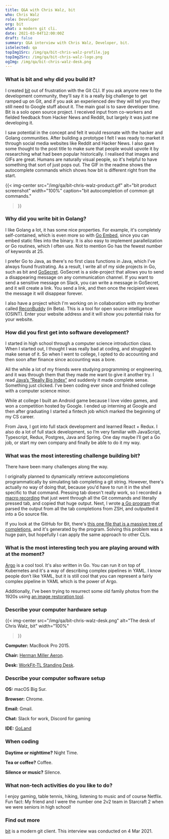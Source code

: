 ```yaml
---
title: Q&A with Chris Walz, bit
who: Chris Walz
role: Developer
org: bit
what: a modern git cli.
date: 2021-03-04T12:00:00Z
draft: false
summary: Q&A interview with Chris Walz, Developer, bit.
isSelected: qa
topImg1Src: /img/qa/bit-chris-walz-profile.jpg
topImg2Src: /img/qa/bit-chris-walz-logo.png
ogImg: /img/qa/bit-chris-walz-desk.png
---
```


### What is bit and why did you build it?

I created [bit](https://github.com/chriswalz/bit) out of frustration with the
Git CLI. If you ask anyone new to the development community, they’ll say it is
a really big challenge to get ramped up on Git, and if you ask an experienced
dev they will tell you they still need to Google stuff about it. The main goal
is to save developer time. Bit is a solo open source project. I received input
from co-workers and fielded feedback from Hacker News and Reddit, but largely
it was just me developing it.

I saw potential in the concept and felt it would resonate with the hacker and
Golang communities. After building a prototype I felt I was ready to market it
through social media websites like Reddit and Hacker News. I also gave some
thought to the post title to make sure that people would upvote it by
researching what had been popular historically. I realised that images and GIFs
are great. Humans are naturally visual people, so it's helpful to have
something that sort of just pops out. The GIF in the readme shows the
autocomplete commands which shows how bit is different right from the start.

{{< img-center
src="/img/qa/bit-chris-walz-product.gif"
alt="bit product screenshot"
width="100%"
caption="bit autocompletion of common git commands."
>}}

### Why did you write bit in Golang?

I like Golang a lot, it has some nice properties. For example, it's completely
self-contained, which is even more so with [Go
Embed](https://golangtutorial.dev/tips/embed-files-in-go/), since you can embed
static files into the binary. It is also easy to implement parallelization or
Go routines, which I often use. Not to mention Go has the fewest number of
keywords at 25.

I prefer Go to Java, as there's no first class functions in Java, which I've
always found frustrating. As a result, I write all of my side projects in Go,
such as bit and [GoSecret](https://www.gosecret.io/). GoSecret is a
side-project that allows you to send a disappearing message on any
communication channel. If you want to send a sensitive message on Slack, you
can write a message in GoSecret, and it will create a link. You send a link,
and then once the recipient views the message it will disappear forever.

I also have a project which I'm working on in collaboration with my brother
called [ReconBuddy](https://reconbuddy.com/) (in Beta). This is a tool for open
source intelligence (OSINT). Enter your website address and it will show you
potential risks for your website.

### How did you first get into software development?

I started in high school through a computer science introduction class. When I
started out, I thought I was really bad at coding, and struggled to make sense
of it. So when I went to college, I opted to do accounting and then soon after
finance since accounting was a bore.

All the while a lot of my friends were studying programming or engineering, and
it was through them that they made me want to give it another try. I read
[Java’s “Really Big
Index”](https://docs.oracle.com/javase/tutorial/reallybigindex.html) and
suddenly it made complete sense. Something just clicked. I’ve been coding ever
since and finished college with a computer science minor.

While at college I built an Android game because I love video games, and won a
competition hosted by Google. I ended up interning at Google and then after
graduating I started a fintech job which marked the beginning of my CS career.

From Java, I got into full stack development and learned React + Redux. I also
do a lot of full stack development, so I’m very familiar with JavaScript,
Typescript, Redux, Postgres, Java and Spring. One day maybe I’ll get a Go
job, or start my own company and finally be able to do it my way.

### What was the most interesting challenge building bit?

There have been many challenges along the way.

I originally planned to dynamically retrieve autocompletions programmatically
by simulating tab completing a git string. However, there's actually no way of
doing that, because you'd have to run it in the shell specific to that command.
Pressing tab doesn't really work, so I recorded a [macro
recording](https://www.macrorecorder.com/) that just went through all the Git
commands and literally pressed tab, and copied that huge output. Next, I wrote
[a Go
program](https://github.com/chriswalz/bit/blob/d895cdcbdf84cb50b6b669561c1cba9c1589d173/scripts/parse_zsh_output_and_generate_suggestions_tree.go)
that parsed the output from all the tab completions from ZSH, and outputted it
into a Go source file.

If you look at the GitHub for Bit, there's [this one file that is a massive
tree of
completions](https://github.com/chriswalz/bit/blob/d895cdcbdf84cb50b6b669561c1cba9c1589d173/cmd/code_generated_src.go),
and it's generated by the program. Solving this problem was a huge pain, but
hopefully I can apply the same approach to other CLIs.

### What is the most interesting tech you are playing around with at the moment?

[Argo](https://github.com/argoproj/argo-cd/) is a cool tool. It's also written
in Go. You can run it on top of Kubernetes and it's a way of describing complex
pipelines in YAML. I know people don’t like YAML, but it is still cool that you
can represent a fairly complex pipeline in YAML which is the power of Argo.

Additionally, I’ve been trying to resurrect some old family photos from the
1920s using [an image restoration
tool](https://github.com/microsoft/Bringing-Old-Photos-Back-to-Life).

### Describe your computer hardware setup

{{< img-center
src="/img/qa/bit-chris-walz-desk.png"
alt="The desk of Chris Walz, bit"
width="100%"
>}}

**Computer:** MacBook Pro 2015.

**Chair:** [Herman Miller Aeron](https://www.hermanmiller.com/products/seating/office-chairs/aeron-chairs/).

**Desk:** [WorkFit-TL Standing Desk](https://store.ergotron.com/stand-up-desks/workfit-tl-sit-stand-desktop-workstation.html).

### Describe your computer software setup

**OS:** macOS Big Sur.

**Browser:** Chrome.

**Email:** Gmail.

**Chat:** Slack for work, Discord for gaming

**IDE:** [GoLand](https://www.jetbrains.com/go/)

### When coding

**Daytime or nighttime?** Night Time.

**Tea or coffee?** Coffee.

**Silence or music?** Silence.

### What non-tech activities do you like to do?

I enjoy gaming, table tennis, hiking, listening to music and of course Netflix.
Fun fact: My friend and I were the number one 2v2 team in Starcraft 2 when we
were seniors in high school!

### Find out more

[bit](https://github.com/chriswalz/bit) is a modern git client. This interview
was conducted on 4 Mar 2021.
